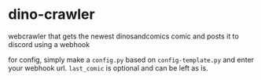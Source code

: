 # dino-crawler
webcrawler that gets the newest dinosandcomics comic and posts it to discord using a webhook

for config, simply make a `config.py` based on `config-template.py` and enter your webhook url. `last_comic` is optional and can be left as is.
